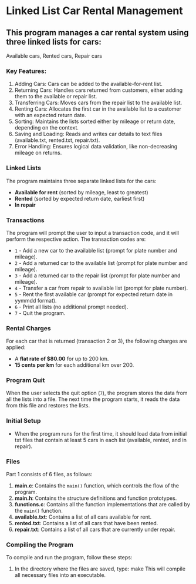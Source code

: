 # Linked List Car Rental Management

## This program manages a car rental system using three linked lists for cars:
Available cars, Rented cars, Repair cars

### Key Features:
1. Adding Cars: Cars can be added to the available-for-rent list.
2. Returning Cars: Handles cars returned from customers, either adding them to the available or repair list.
3. Transferring Cars: Moves cars from the repair list to the available list.
4. Renting Cars: Allocates the first car in the available list to a customer with an expected return date.
5. Sorting: Maintains the lists sorted either by mileage or return date, depending on the context.
6. Saving and Loading: Reads and writes car details to text files (available.txt, rented.txt, repair.txt).
7. Error Handling: Ensures logical data validation, like non-decreasing mileage on returns.

### Linked Lists
The program maintains three separate linked lists for the cars:
- **Available for rent** (sorted by mileage, least to greatest)
- **Rented** (sorted by expected return date, earliest first)
- **In repair**

### Transactions
The program will prompt the user to input a transaction code, and it will perform the respective action. The transaction codes are:

- `1` - Add a new car to the available list (prompt for plate number and mileage).
- `2` - Add a returned car to the available list (prompt for plate number and mileage).
- `3` - Add a returned car to the repair list (prompt for plate number and mileage).
- `4` - Transfer a car from repair to available list (prompt for plate number).
- `5` - Rent the first available car (prompt for expected return date in yymmdd format).
- `6` - Print all lists (no additional prompt needed).
- `7` - Quit the program.

### Rental Charges
For each car that is returned (transaction 2 or 3), the following charges are applied:
- A **flat rate of $80.00** for up to 200 km.
- **15 cents per km** for each additional km over 200.

### Program Quit
When the user selects the quit option (`7`), the program stores the data from all the lists into a file. The next time the program starts, it reads the data from this file and restores the lists.

### Initial Setup
- When the program runs for the first time, it should load data from initial txt files that contain at least 5 cars in each list (available, rented, and in repair).

### Files
Part 1 consists of 6 files, as follows:

1. **main.c**: Contains the `main()` function, which controls the flow of the program.
2. **main.h**: Contains the structure definitions and function prototypes.
3. **functions.c**: Contains all the function implementations that are called by the `main()` function.
4. **available.txt**: Contains a list of all cars available for rent.
5. **rented.txt**: Contains a list of all cars that have been rented.
6. **repair.txt**: Contains a list of all cars that are currently under repair.

### Compiling the Program
To compile and run the program, follow these steps:

1. In the directory where the files are saved, type:
	make 
This will compile all necessary files into an executable.
